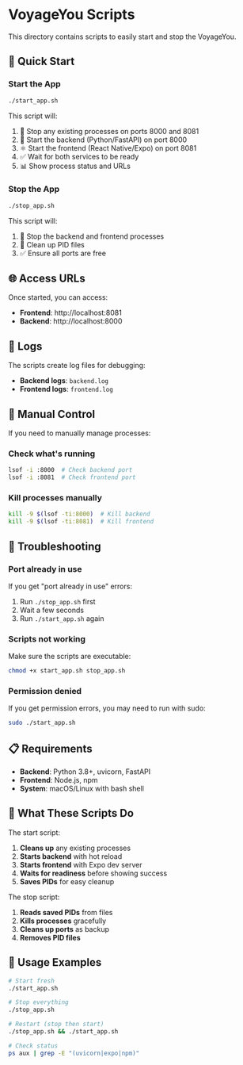 # VoyageYou Scripts

This directory contains scripts to easily start and stop the VoyageYou.

## 🚀 Quick Start

### Start the App
```bash
./start_app.sh
```

This script will:
1. 🔴 Stop any existing processes on ports 8000 and 8081
2. 🐍 Start the backend (Python/FastAPI) on port 8000
3. ⚛️ Start the frontend (React Native/Expo) on port 8081
4. ✅ Wait for both services to be ready
5. 📊 Show process status and URLs

### Stop the App
```bash
./stop_app.sh
```

This script will:
1. 🔴 Stop the backend and frontend processes
2. 🧹 Clean up PID files
3. ✅ Ensure all ports are free

## 🌐 Access URLs

Once started, you can access:
- **Frontend**: http://localhost:8081
- **Backend**: http://localhost:8000

## 📝 Logs

The scripts create log files for debugging:
- **Backend logs**: `backend.log`
- **Frontend logs**: `frontend.log`

## 🔧 Manual Control

If you need to manually manage processes:

### Check what's running
```bash
lsof -i :8000  # Check backend port
lsof -i :8081  # Check frontend port
```

### Kill processes manually
```bash
kill -9 $(lsof -ti:8000)  # Kill backend
kill -9 $(lsof -ti:8081)  # Kill frontend
```

## 🚨 Troubleshooting

### Port already in use
If you get "port already in use" errors:
1. Run `./stop_app.sh` first
2. Wait a few seconds
3. Run `./start_app.sh` again

### Scripts not working
Make sure the scripts are executable:
```bash
chmod +x start_app.sh stop_app.sh
```

### Permission denied
If you get permission errors, you may need to run with sudo:
```bash
sudo ./start_app.sh
```

## 📋 Requirements

- **Backend**: Python 3.8+, uvicorn, FastAPI
- **Frontend**: Node.js, npm
- **System**: macOS/Linux with bash shell

## 🎯 What These Scripts Do

The start script:
1. **Cleans up** any existing processes
2. **Starts backend** with hot reload
3. **Starts frontend** with Expo dev server
4. **Waits for readiness** before showing success
5. **Saves PIDs** for easy cleanup

The stop script:
1. **Reads saved PIDs** from files
2. **Kills processes** gracefully
3. **Cleans up ports** as backup
4. **Removes PID files**

## 🚀 Usage Examples

```bash
# Start fresh
./start_app.sh

# Stop everything
./stop_app.sh

# Restart (stop then start)
./stop_app.sh && ./start_app.sh

# Check status
ps aux | grep -E "(uvicorn|expo|npm)"
```
